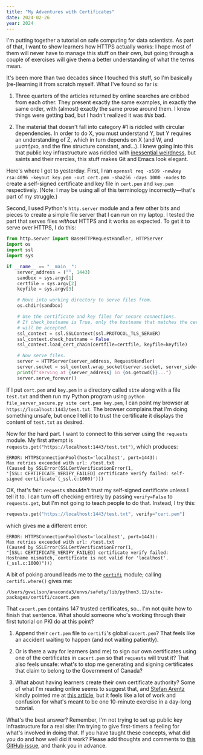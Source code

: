 ```yaml
---
title: "My Adventures with Certificates"
date: 2024-02-26
year: 2024
---
```


I'm putting together a tutorial on safe computing for data scientists.
As part of that,
I want to show learners how HTTPS actually works:
I hope most of them will never have to manage this stuff on their own,
but going through a couple of exercises will give them a better understanding of
what the terms mean.

It's been more than two decades since I touched this stuff,
so I'm basically (re-)learning it from scratch myself.
What I've found so far is:

1.  Three quarters of the articles returned by online searches
    are cribbed from each other.
    They present exactly the same examples,
    in exactly the same order,
    with (almost) exactly the same prose around them.
    I knew things were getting bad,
    but I hadn't realized it was *this* bad.

2.  The material that doesn't fall into category #1
    is riddled with circular dependencies.
    In order to do X, you must understand Y,
    but Y requires an understanding of Z,
    which in turn depends on X
    (and W, and μυστήριο, and the fine structure constant, and…).
    I knew going into this that public key infrastructure was riddled with
    [inessential weirdness][inessential],
    but saints and their mercies,
    this stuff makes Git and Emacs look elegant.

Here's where I got to yesterday.
First,
I ran `openssl req -x509 -newkey rsa:4096 -keyout key.pem -out cert.pem -sha256 -days 1000 -nodes`
to create a self-signed certificate and key file in `cert.pem` and `key.pem` respectively.
(Note: I may be using all of this terminology incorrectly—that's part of my struggle.)

Second,
I used Python's `http.server` module and a few other bits and pieces
to create a simple file server that I can run on my laptop.
I tested the part that serves files *without* HTTPS and it works as expected.
To get it to serve over HTTPS, I do this:

```py
from http.server import BaseHTTPRequestHandler, HTTPServer
import os
import ssl
import sys

if __name__ == "__main__":
    server_address = ("", 1443)
    sandbox = sys.argv[1]
    certfile = sys.argv[2]
    keyfile = sys.argv[3]

    # Move into working directory to serve files from.
    os.chdir(sandbox)

    # Use the certificate and key files for secure connections.
    # If check_hostname is True, only the hostname that matches the certificate
    # will be accepted.
    ssl_context = ssl.SSLContext(ssl.PROTOCOL_TLS_SERVER)
    ssl_context.check_hostname = False
    ssl_context.load_cert_chain(certfile=certfile, keyfile=keyfile)

    # Now serve files.
    server = HTTPServer(server_address, RequestHandler)
    server.socket = ssl_context.wrap_socket(server.socket, server_side=True)
    print(f"serving at {server_address} in {os.getcwd()}...")
    server.serve_forever()
```

If I put `cert.pem` and `key.pem` in a directory called `site` along with a file `test.txt`
and then run my Python program using `python file_server_secure.py site cert.pem key.pem`,
I can point my browser at `https://localhost:1443/test.txt`.
The browser complains that I'm doing something unsafe,
but once I tell it to trust the certificate
it displays the content of `test.txt` as desired.

Now for the hard part.
I want to connect to this server using the `requests` module.
My first attempt is `requests.get("https://localhost:1443/test.txt")`,
which produces:

```
ERROR: HTTPSConnectionPool(host='localhost', port=1443):
Max retries exceeded with url: /test.txt
(Caused by SSLError(SSLCertVerificationError(1,
'[SSL: CERTIFICATE_VERIFY_FAILED] certificate verify failed: self-signed certificate (_ssl.c:1000)')))
```

OK, that's fair:
`requests` shouldn't trust my self-signed certificate unless I tell it to.
I can turn off checking entirely by passing `verify=False` to `requests.get`,
but I'm not going to teach people to do that.
Instead,
I try this:

```py
requests.get("https://localhost:1443/test.txt", verify="cert.pem")
```

which gives me a different error:

```
ERROR: HTTPSConnectionPool(host='localhost', port=1443):
Max retries exceeded with url: /test.txt
(Caused by SSLError(SSLCertVerificationError(1,
"[SSL: CERTIFICATE_VERIFY_FAILED] certificate verify failed:
Hostname mismatch, certificate is not valid for 'localhost'. (_ssl.c:1000)")))
```

A bit of poking around leads me to the [`certifi`][certifi] module;
calling `certifi.where()` gives me:

```
/Users/gvwilson/anaconda3/envs/safety/lib/python3.12/site-packages/certifi/cacert.pem
```

That `cacert.pem` contains 147 trusted certificates, so…
I'm not quite how to finish that sentence.
What should someone who's working through their first tutorial on PKI do at this point?

1.  Append their `cert.pem` file to `certifi`'s global `cacert.pem`?
    That feels like an accident waiting to happen (and not waiting patiently).

2.  Or is there a way for learners (and me) to sign our own certificates
    using one of the certificates in `cacert.pem`
    so that `requests` will trust it?
    That also feels unsafe:
    what's to stop me generating and signing certificates that claim to belong to
    the Government of Canada?

3.  What about having learners create their own certificate authority?
    Some of what I'm reading online seems to suggest that,
    and [Stefan Arentz][arentz-stefan] kindly pointed me at [this article][cloudflare],
    but it feels like a lot of work and confusion
    for what's meant to be one 10-minute exercise in a day-long tutorial.

What's the best answer?
Remember,
I'm not trying to set up public key infrastructure for a real site:
I'm trying to give first-timers a feeling for what's involved in doing that.
If you have taught these concepts,
what did you do and how well did it work?
Please add thoughts and comments to [this GitHub issue][issue],
and thank you in advance.

[arentz-stefan]: https://www.linkedin.com/in/stefanarentz/
[certifi]: https://pypi.org/project/certifi/
[cloudflare]: https://technedigitale.com/archives/639
[inessential]: https://www.harihareswara.net/posts/2014/inessential-weirdnesses-in-open-source/
[issue]: https://github.com/gvwilson/thirdbit/issues/130
